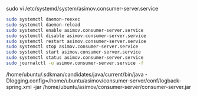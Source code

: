 

sudo vi /etc/systemd/system/asimov.consumer-server.service

```bash
sudo systemctl daemon-reexec
sudo systemctl daemon-reload
sudo systemctl enable asimov.consumer-server.service
sudo systemctl disable asimov.consumer-server.service
sudo systemctl restart asimov.consumer-server.service
sudo systemctl stop asimov.consumer-server.service
sudo systemctl start asimov.consumer-server.service
sudo systemctl status asimov.consumer-server.service
sudo journalctl -u asimov.consumer-server.service -f
```

/home/ubuntu/.sdkman/candidates/java/current/bin/java -Dlogging.config=/home/ubuntu/asimov/consumer-server/conf/logback-spring.xml -jar /home/ubuntu/asimov/consumer-server/consumer-server.jar 